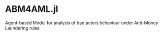 # ABM4AML.jl
Agent-based Model for analysis of bad actors behaviour under Anti-Money Laundering rules
